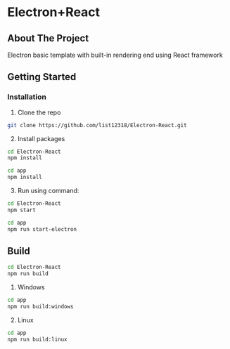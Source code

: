 # Electron+React

<!-- ABOUT THE PROJECT -->

## About The Project

Electron basic template with built-in rendering end using React framework

<!-- GETTING STARTED -->

## Getting Started

### Installation

1. Clone the repo

```sh
git clone https://github.com/list12318/Electron-React.git
```

2. Install packages

```sh
cd Electron-React
npm install

cd app
npm install
```

3. Run using command:

```sh
cd Electron-React
npm start

cd app
npm run start-electron
```

## Build

```sh
cd Electron-React
npm run build
```

1. Windows

```sh
cd app
npm run build:windows
```

2. Linux

```sh
cd app
npm run build:linux
```
